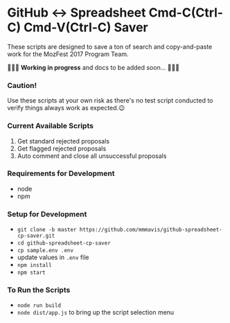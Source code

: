 # GitHub <-> Spreadsheet Cmd-C(Ctrl-C) Cmd-V(Ctrl-C) Saver

These scripts are designed to save a ton of search and copy-and-paste work for the MozFest 2017 Program Team.

🔺🔺🔺 **Working in progress** and docs to be added soon... 🔺🔺🔺

### Caution!

Use these scripts at your own risk as there's no test script conducted to verify things always work as expected.:wink:

### Current Available Scripts

1. Get standard rejected proposals
2. Get flagged rejected proposals
3. Auto comment and close all unsuccessful proposals

### Requirements for Development

- node
- npm

### Setup for Development

- `git clone -b master https://github.com/mmmavis/github-spreadsheet-cp-saver.git`
- `cd github-spreadsheet-cp-saver`
- `cp sample.env .env`
- update values in `.env` file
- `npm install`
- `npm start`

### To Run the Scripts

- `node run build`
- `node dist/app.js` to bring up the script selection menu
